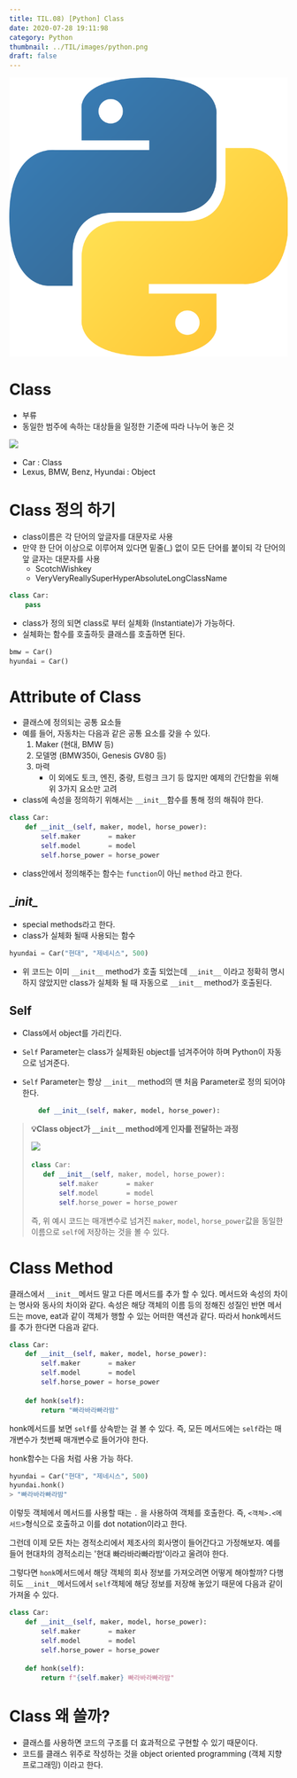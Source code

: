```yaml
---
title: TIL.08) [Python] Class
date: 2020-07-28 19:11:98
category: Python
thumbnail: ../TIL/images/python.png
draft: false
---
```


![](../TIL/images/python.png)

# Class

- 부류
- 동일한 범주에 속하는 대상들을 일정한 기준에 따라 나누어 놓은 것

![](https://yongineer.duckdns.org/python/01.png)

- Car : Class
- Lexus, BMW, Benz, Hyundai : Object

# Class 정의 하기

- class이름은 각 단어의 앞글자를 대문자로 사용
- 만약 한 단어 이상으로 이루어져 있다면 밑줄(_) 없이 모든 단어를 붙이되 각 단어의 앞 글자는 대문자를 사용
    - ScotchWishkey
    - VeryVeryReallySuperHyperAbsoluteLongClassName

```python
class Car:
    pass
```

- class가 정의 되면 class로 부터 실체화 (Instantiate)가 가능하다.
- 실체화는 함수를 호출하듯 클래스를 호출하면 된다.

```python
bmw = Car()
hyundai = Car()
```

# Attribute of Class

- 클래스에 정의되는 공통 요소들
- 예를 들어, 자동차는 다음과 같은 공통 요소를 갖을 수 있다.
    1. Maker (현대, BMW 등)
    2. 모델명 (BMW350i, Genesis GV80 등)
    3. 마력
        - 이 외에도 토크, 엔진, 중량, 트렁크 크기 등 많지만 예제의 간단함을 위해 위 3가지 요소만 고려
- class에 속성을 정의하기 위해서는 `__init__`함수를 통해 정의 해줘야 한다.

```python
class Car:
    def __init__(self, maker, model, horse_power):
        self.maker       = maker
        self.model       = model
        self.horse_power = horse_power
```

- class안에서 정의해주는 함수는 `function`이 아닌 `method` 라고 한다.

## \__init\__

- special methods라고 한다.
- class가 실체화 될때 사용되는 함수

```python
hyundai = Car("현대", "제네시스", 500)
```

- 위 코드는 이미 `__init__` method가 호출 되었는데 `__init__` 이라고 정확히 명시하지 않았지만 class가 실체화 될 때 자동으로 `__init__` method가 호출된다.

## Self

- Class에서 object를 가리킨다.
- `Self` Parameter는 class가 실체화된 object를 넘겨주어야 하며 Python이 자동으로 넘겨준다.
- `Self` Parameter는 항상 `__init__` method의 맨 처음 Parameter로 정의 되어야 한다.

    ```python
        def __init__(self, maker, model, horse_power):
    ```

> **💡Class object가 `__init__` method에게 인자를 전달하는 과정**
 >
 >![](https://yongineer.duckdns.org/python/02.png)
 >
 >```python
 >class Car:
 >    def __init__(self, maker, model, horse_power):
 >        self.maker       = maker
 >        self.model       = model
 >        self.horse_power = horse_power
 >```
 >
 >즉, 위 예시 코드는 매개변수로 넘겨진 `maker`, `model`, `horse_power`값을 동일한 이름으로 `self`에 저장하는 것을 볼 수 있다.

# Class Method

클래스에서 `__init__`메서드 말고 다른 메서드를 추가 할 수 있다. 메서드와 속성의 차이는 명사와 동사의 차이와 같다. 속성은 해당 객체의 이름 등의 정해진 성질인 반면 메서드는 move, eat과 같이 객체가 행할 수 있는 어떠한 액션과 같다. 따라서 honk메서드를 추가 한다면 다음과 같다.

```python
class Car:
    def __init__(self, maker, model, horse_power):
        self.maker       = maker
        self.model       = model
        self.horse_power = horse_power

    def honk(self):
        return "빠라바라빠라밤"
```

honk메서드를 보면 `self`를 상속받는 걸 볼 수 있다. 즉, 모든 메서드에는 `self`라는 매개변수가 첫번째 매개변수로 들어가야 한다.

honk함수는 다음 처럼 사용 가능 하다.

```python
hyundai = Car("현대", "제네시스", 500)
hyundai.honk()
> "빠라바라빠라밤"
```

이렇듯 객체에서 메서드를 사용할 때는 `.` 을 사용하여 객체를 호출한다. 즉, `<객체>.<메서드>`형식으로 호출하고 이를 dot notation이라고 한다.

그런데 이제 모든 차는 경적소리에서 제조사의 회사명이 들어간다고 가정해보자. 예를 들어 현대차의 경적소리는 '현대 빠라바라빠라밤'이라고 울려야 한다.

그렇다면 `honk`메서드에서 해당 객체의 회사 정보를 가져오려면 어떻게 해야할까? 다행히도 `__init__`메서드에서 `self`객체에 해당 정보를 저장해 놓았기 때문에 다음과 같이 가져올 수 있다.

```python
class Car:
    def __init__(self, maker, model, horse_power):
        self.maker       = maker
        self.model       = model
        self.horse_power = horse_power

    def honk(self):
        return f"{self.maker} 빠라바라빠라밤"
```

# Class 왜 쓸까?

- 클래스를 사용하면 코드의 구조를 더 효과적으로 구현할 수 있기 때문이다.
- 코드를 클래스 위주로 작성하는 것을 object oriented programming (객체 지향 프로그래밍) 이라고 한다.
